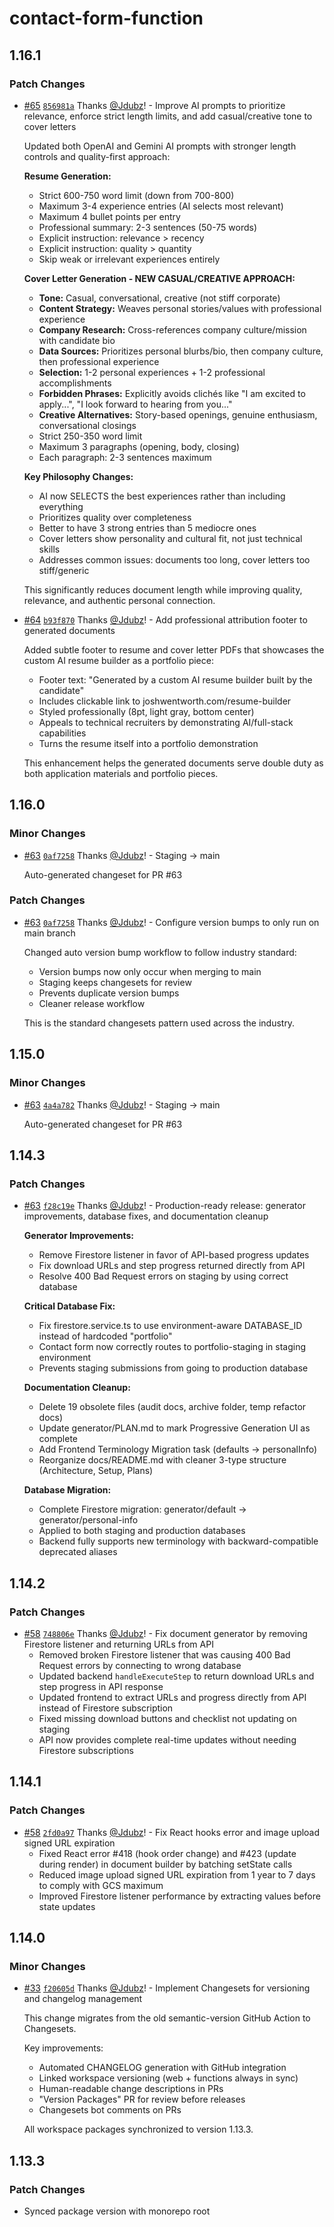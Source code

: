# contact-form-function

## 1.16.1

### Patch Changes

- [#65](https://github.com/Jdubz/portfolio/pull/65) [`856981a`](https://github.com/Jdubz/portfolio/commit/856981a1a449b6183aef999fcc85e2eeaa318425) Thanks [@Jdubz](https://github.com/Jdubz)! - Improve AI prompts to prioritize relevance, enforce strict length limits, and add casual/creative tone to cover letters

  Updated both OpenAI and Gemini AI prompts with stronger length controls and quality-first approach:

  **Resume Generation:**
  - Strict 600-750 word limit (down from 700-800)
  - Maximum 3-4 experience entries (AI selects most relevant)
  - Maximum 4 bullet points per entry
  - Professional summary: 2-3 sentences (50-75 words)
  - Explicit instruction: relevance > recency
  - Explicit instruction: quality > quantity
  - Skip weak or irrelevant experiences entirely

  **Cover Letter Generation - NEW CASUAL/CREATIVE APPROACH:**
  - **Tone:** Casual, conversational, creative (not stiff corporate)
  - **Content Strategy:** Weaves personal stories/values with professional experience
  - **Company Research:** Cross-references company culture/mission with candidate bio
  - **Data Sources:** Prioritizes personal blurbs/bio, then company culture, then professional experience
  - **Selection:** 1-2 personal experiences + 1-2 professional accomplishments
  - **Forbidden Phrases:** Explicitly avoids clichés like "I am excited to apply...", "I look forward to hearing from you..."
  - **Creative Alternatives:** Story-based openings, genuine enthusiasm, conversational closings
  - Strict 250-350 word limit
  - Maximum 3 paragraphs (opening, body, closing)
  - Each paragraph: 2-3 sentences maximum

  **Key Philosophy Changes:**
  - AI now SELECTS the best experiences rather than including everything
  - Prioritizes quality over completeness
  - Better to have 3 strong entries than 5 mediocre ones
  - Cover letters show personality and cultural fit, not just technical skills
  - Addresses common issues: documents too long, cover letters too stiff/generic

  This significantly reduces document length while improving quality, relevance, and authentic personal connection.

- [#64](https://github.com/Jdubz/portfolio/pull/64) [`b93f870`](https://github.com/Jdubz/portfolio/commit/b93f87051a71ead5b94d80986bde1047e2a1894d) Thanks [@Jdubz](https://github.com/Jdubz)! - Add professional attribution footer to generated documents

  Added subtle footer to resume and cover letter PDFs that showcases the custom AI resume builder as a portfolio piece:
  - Footer text: "Generated by a custom AI resume builder built by the candidate"
  - Includes clickable link to joshwentworth.com/resume-builder
  - Styled professionally (8pt, light gray, bottom center)
  - Appeals to technical recruiters by demonstrating AI/full-stack capabilities
  - Turns the resume itself into a portfolio demonstration

  This enhancement helps the generated documents serve double duty as both application materials and portfolio pieces.

## 1.16.0

### Minor Changes

- [#63](https://github.com/Jdubz/portfolio/pull/63) [`0af7258`](https://github.com/Jdubz/portfolio/commit/0af7258f9924d70846076c9ffc6595c7eaf2fae5) Thanks [@Jdubz](https://github.com/Jdubz)! - Staging -> main

  Auto-generated changeset for PR #63

### Patch Changes

- [#63](https://github.com/Jdubz/portfolio/pull/63) [`0af7258`](https://github.com/Jdubz/portfolio/commit/0af7258f9924d70846076c9ffc6595c7eaf2fae5) Thanks [@Jdubz](https://github.com/Jdubz)! - Configure version bumps to only run on main branch

  Changed auto version bump workflow to follow industry standard:
  - Version bumps now only occur when merging to main
  - Staging keeps changesets for review
  - Prevents duplicate version bumps
  - Cleaner release workflow

  This is the standard changesets pattern used across the industry.

## 1.15.0

### Minor Changes

- [#63](https://github.com/Jdubz/portfolio/pull/63) [`4a4a782`](https://github.com/Jdubz/portfolio/commit/4a4a7820ede6636cdb9a7f1ac5341743e627eae2) Thanks [@Jdubz](https://github.com/Jdubz)! - Staging -> main

  Auto-generated changeset for PR #63

## 1.14.3

### Patch Changes

- [#63](https://github.com/Jdubz/portfolio/pull/63) [`f28c19e`](https://github.com/Jdubz/portfolio/commit/f28c19e1b4ac8b708f46ef1bcad976d0d98587d5) Thanks [@Jdubz](https://github.com/Jdubz)! - Production-ready release: generator improvements, database fixes, and documentation cleanup

  **Generator Improvements:**
  - Remove Firestore listener in favor of API-based progress updates
  - Fix download URLs and step progress returned directly from API
  - Resolve 400 Bad Request errors on staging by using correct database

  **Critical Database Fix:**
  - Fix firestore.service.ts to use environment-aware DATABASE_ID instead of hardcoded "portfolio"
  - Contact form now correctly routes to portfolio-staging in staging environment
  - Prevents staging submissions from going to production database

  **Documentation Cleanup:**
  - Delete 19 obsolete files (audit docs, archive folder, temp refactor docs)
  - Update generator/PLAN.md to mark Progressive Generation UI as complete
  - Add Frontend Terminology Migration task (defaults → personalInfo)
  - Reorganize docs/README.md with cleaner 3-type structure (Architecture, Setup, Plans)

  **Database Migration:**
  - Complete Firestore migration: generator/default → generator/personal-info
  - Applied to both staging and production databases
  - Backend fully supports new terminology with backward-compatible deprecated aliases

## 1.14.2

### Patch Changes

- [#58](https://github.com/Jdubz/portfolio/pull/58) [`748806e`](https://github.com/Jdubz/portfolio/commit/748806e72c29a665e025b33218014d60d0b0e29e) Thanks [@Jdubz](https://github.com/Jdubz)! - Fix document generator by removing Firestore listener and returning URLs from API
  - Removed broken Firestore listener that was causing 400 Bad Request errors by connecting to wrong database
  - Updated backend `handleExecuteStep` to return download URLs and step progress in API response
  - Updated frontend to extract URLs and progress directly from API instead of Firestore subscription
  - Fixed missing download buttons and checklist not updating on staging
  - API now provides complete real-time updates without needing Firestore subscriptions

## 1.14.1

### Patch Changes

- [#58](https://github.com/Jdubz/portfolio/pull/58) [`2fd0a97`](https://github.com/Jdubz/portfolio/commit/2fd0a97e5dbe62f607d8672db9eb7787abe01fad) Thanks [@Jdubz](https://github.com/Jdubz)! - Fix React hooks error and image upload signed URL expiration
  - Fixed React error #418 (hook order change) and #423 (update during render) in document builder by batching setState calls
  - Reduced image upload signed URL expiration from 1 year to 7 days to comply with GCS maximum
  - Improved Firestore listener performance by extracting values before state updates

## 1.14.0

### Minor Changes

- [#33](https://github.com/Jdubz/portfolio/pull/33) [`f20605d`](https://github.com/Jdubz/portfolio/commit/f20605d93c1fbeb9911fc753eaa2428bfa6fd74a) Thanks [@Jdubz](https://github.com/Jdubz)! - Implement Changesets for versioning and changelog management

  This change migrates from the old semantic-version GitHub Action to Changesets.

  Key improvements:
  - Automated CHANGELOG generation with GitHub integration
  - Linked workspace versioning (web + functions always in sync)
  - Human-readable change descriptions in PRs
  - "Version Packages" PR for review before releases
  - Changesets bot comments on PRs

  All workspace packages synchronized to version 1.13.3.

## 1.13.3

### Patch Changes

- Synced package version with monorepo root
